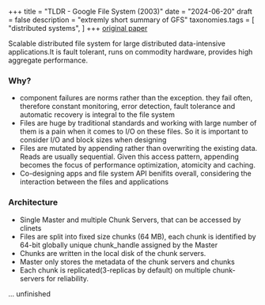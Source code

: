 +++
title = "TLDR - Google File System (2003)"
date = "2024-06-20"
draft = false
description = "extremly short summary of GFS"
taxonomies.tags = [
    "distributed systems",
]
+++
[original paper](https://static.googleusercontent.com/media/research.google.com/en//archive/gfs-sosp2003.pdf)

Scalable distributed file system for large distributed data-intensive applications.It is fault tolerant, runs on commodity hardware, provides high aggregate performance.

### Why?
- component failures are norms rather than the exception. they fail often, therefore constant monitoring, error detection, fault tolerance and automatic recovery is integral to the file system
- Files are huge by traditional standards and working with large number of them is a pain when it comes to I/O on these files. So it is important to consider I/O and block sizes when designing
- Files are mutated by appending rather than overwriting the existing data. Reads are usually sequential. Given this access pattern, appending becomes the focus of performance optimization, atomicity and caching.
- Co-designing apps and file system API benifits overall, considering the interaction between the files and applications

### Architecture
- Single Master and multiple Chunk Servers, that can be accessed by clinets
- Files are split into fixed size chunks (64 MB), each chunk is identified by 64-bit globally unique chunk_handle assigned by the Master
- Chunks are written in the local disk of the chunk servers.
- Master only stores the metadata of the chunk servers and chunks
- Each chunk is replicated(3-replicas by default) on multiple chunk-servers for reliability.

... unfinished
